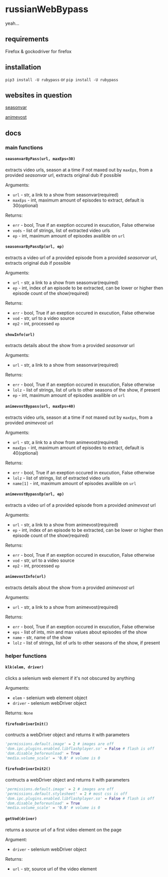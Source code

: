 # russianWebBypass
yeah...

## requirements
Firefox & gockodriver for firefox

## installation

`pip3 install -U rubypass`
or
`pip install -U rubypass`

## websites in question
[seasonvar](http://seasonvar.ru/)

[animevost](https://animevost.org/)

## docs

### main functions
#### ```seasonvarByPass(url, maxEps=30)```
extracts video urls, season at a time if not maxed out by ```maxEps```, from a provided *seasonvar* url, extracts original dub if possible

Arguments:
* ```url``` - str, a link to a show from seasonvar(required)
* ```maxEps``` - int, maximum amount of episodes to extract, default is 30(optional)


Returns:
* ```err``` - bool, True if an exeption occured in exucution, False otherwise
* ```vods``` - list of strings, list of extracted video urls
* ```ep``` - int, maximum amount of episodes availible on ```url```

#### ```seasonvarByPassEp(url, ep)```
extracts a video url of a provided episode from a provided *seasonvar* url, extracts original dub if possible

Arguments:
* ```url``` - str, a link to a show from seasonvar(required)
* ```ep``` - int, index of an episode to be extracted, can be lower or higher then episode count of the show(required)

Returns:
* ```err``` - bool, True if an exeption occured in exucution, False otherwise
* ```vod``` - str, url to a video source
* ```ep2``` - int, processed ```ep```

#### ```showInfo(url)```
extracts details about the show from a provided *seasonvar* url

Arguments:
* ```url``` - str, a link to a show from seasonvar(required)

Returns:
* ```err``` - bool, True if an exeption occured in exucution, False otherwise
* ```lolz``` - list of strings, list of urls to other seasons of the show, if present
* ```ep``` - int, maximum amount of episodes availible on ```url```

#### ```animevostBypass(url, maxEps=40)```
extracts video urls, season at a time if not maxed out by ```maxEps```, from a provided *animevost* url

Arguments:
* ```url``` - str, a link to a show from animevost(required)
* ```maxEps``` - int, maximum amount of episodes to extract, default is 40(optional)

Returns:
* ```err``` - bool, True if an exeption occured in exucution, False otherwise
* ```lolz``` - list of strings, list of extracted video urls
* ```name[1]``` - int, maximum amount of episodes availible on ```url```

#### ```animevostBypassEp(url, ep)```
extracts a video url of a provided episode from a provided *animevost* url

Arguments:
* ```url``` - str, a link to a show from animevost(required)
* ```ep``` - int, index of an episode to be extracted, can be lower or higher then episode count of the show(required)

Returns:
* ```err``` - bool, True if an exeption occured in exucution, False otherwise
* ```vod``` - str, url to a video source
* ```ep2``` - int, processed ```ep```

#### ```animevostInfo(url)```
extracts details about the show from a provided *animevost* url

Arguments:
* ```url``` - str, a link to a show from animevost(required)

Returns:
* ```err``` - bool, True if an exeption occured in exucution, False otherwise
* ```eps``` - list of ints, min and max values about episodes of the show
* ```name``` - str, name of the show
* ```lolz``` - list of strings, list of urls to other seasons of the show, if present

### helper functions
#### ```klk(elem, driver)```
clicks a selenium web element if it's not obscured by anything

Arguments:
* ```elem``` - selenium web element object
* ```driver``` - selenium webDriver object

Returns: ```None```

#### ```firefoxDriverInit()```
contructs a webDriver object and returns it with parameters
```python
'permissions.default.image' = 2 # images are off
'dom.ipc.plugins.enabled.libflashplayer.so' = False # flash is off
'dom.disable_beforeunload' = True
'media.volume_scale' = '0.0' # volume is 0
```

#### ```firefoxDriverInit2()```
contructs a webDriver object and returns it with parameters
```python
'permissions.default.image' = 2 # images are off
'permissions.default.stylesheet' = 2 # most css is off
'dom.ipc.plugins.enabled.libflashplayer.so' = False # flash is off
'dom.disable_beforeunload' = True
'media.volume_scale' = '0.0' # volume is 0
```

#### ```getVod(driver)```
returns a source url of a first video element on the page

Argument:
* ```driver``` - selenium webDriver object

Returns:
* ```url``` - str, source url of the video element